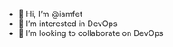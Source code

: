 - 👋 Hi, I’m @iamfet
- 👀 I’m interested in DevOps
- 💞️ I’m looking to collaborate on DevOps

<!---
iamfet/iamfet is a ✨ special ✨ repository because its `README.md` (this file) appears on your GitHub profile.
You can click the Preview link to take a look at your changes.
--->
